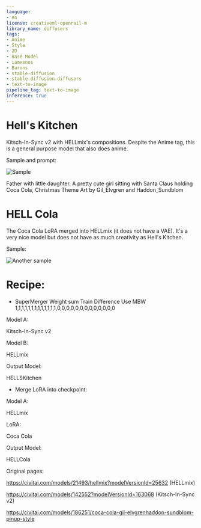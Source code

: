 ```yaml
---
language:
- en
license: creativeml-openrail-m
library_name: diffusers
tags:
- Anime
- Style
- 2D
- Base Model
- iamxenos
- Barons
- stable-diffusion
- stable-diffusion-diffusers
- text-to-image
pipeline_tag: text-to-image
inference: true
---
```


# Hell's Kitchen

Kitsch-In-Sync v2 with HELLmix's compositions. Despite the Anime tag, this is a general purpose model that also does anime.

Sample and prompt:

![Sample](https://cdn-uploads.huggingface.co/production/uploads/63239b8370edc53f51cd5d42/ISTLHrwbE5v-Ai9RXEL3o.png)

Father with little daughter. A pretty cute girl sitting with Santa Claus holding Coca Cola, Christmas Theme Art by Gil_Elvgren and Haddon_Sundblom

# HELL Cola

The Coca Cola LoRA merged into HELLmix (it does not have a VAE). It's a very nice model but does not have as much creativity as Hell's Kitchen.

Sample:

![Another sample](https://cdn-uploads.huggingface.co/production/uploads/63239b8370edc53f51cd5d42/HbK8-0XyRlosEAMR5ivkx.png)

# Recipe:

- SuperMerger Weight sum Train Difference Use MBW 1,1,1,1,1,1,1,1,1,1,1,1,1,0,0,0,0,0,0,0,0,0,0,0,0,0

Model A: 

Kitsch-In-Sync v2

Model B:

HELLmix

Output Model:

HELLSKitchen

- Merge LoRA into checkpoint:

Model A: 

HELLmix

LoRA:

Coca Cola

Output Model:

HELLCola

Original pages:

https://civitai.com/models/21493/hellmix?modelVersionId=25632 (HELLmix)

https://civitai.com/models/142552?modelVersionId=163068 (Kitsch-In-Sync v2)

https://civitai.com/models/186251/coca-cola-gil-elvgrenhaddon-sundblom-pinup-style